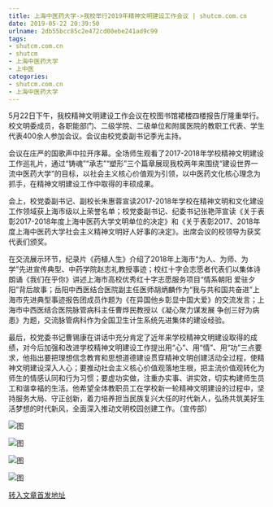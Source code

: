 ```yaml
---
title: 上海中医药大学->我校举行2019年精神文明建设工作会议 | shutcm.com.cn
date: 2019-05-22 20:39:50
urlname: 2db55bcc85c2e472cd00ebe241ad9c99
tags: 
- shutcm.com.cn
- shutcm
- 上海中医药大学
- 上中医
categories:
- shutcm.com.cn
- 上海中医药大学
---
```



5月22日下午，我校精神文明建设工作会议在校图书馆裙楼四楼报告厅隆重举行。校文明委成员，各职能部门、二级学院、二级单位和附属医院的教职工代表、学生代表400余人参加会议。会议由校党委副书记季光主持。

会议在庄严的国歌声中拉开序幕。全场师生观看了2017-2018年学校精神文明建设工作巡礼片，通过“铸魂”“承志”“塑形”三个篇章展现我校两年来围绕“建设世界一流中医药大学”的目标，以社会主义核心价值观为引领，以中医药文化核心理念为抓手，在精神文明建设工作中取得的丰硕成果。

会上，校党委副书记、副校长朱惠蓉宣读2017-2018年学校在精神文明和文化建设工作领域获上海市级以上荣誉名单；校党委副书记、纪委书记张艳萍宣读《关于表彰2017-2018年度上海中医药大学文明单位的决定》和《关于表彰2017、2018年度上海中医药大学社会主义精神文明好人好事的决定》。出席会议的校领导为获奖代表们颁奖。

在交流展示环节，纪录片《药植人生》介绍了2018年上海市“为人、为师、为学”先进宣传典型、中药学院赵志礼教授事迹；校红十字会志愿者代表们以集体诗朗诵《我们在乎你》讲述上海市高校优秀红十字志愿服务项目“情系朝阳 爱驻夕阳”背后故事；岳阳中西医结合医院副主任医师胡炳麟作为“我与共和国共奋进”上海市先进典型事迹报告团成员作题为《在异国他乡彰显中国大爱》的交流发言；上海市中西医结合医院脉管病科主任曹烨民教授以《凝心聚力谋发展 争创三好为病患》为题，交流脉管病科作为全国卫生计生系统先进集体的建设经验。

最后，校党委书记曹锡康在讲话中充分肯定了近年来学校精神文明建设取得的成绩，对今后加强和改进学校精神文明建设工作提出用“心”、用“情”、用“功”三点要求，他指出要把理想信念教育和思想道德建设贯穿精神文明创建活动全过程，使精神文明建设深入人心；要推动社会主义核心价值观落地生根，把主流价值观转化为师生的情感认同和行为习惯；要虚功实做，注重办实事、讲实效，切实构建师生员工和谐幸福的生活。他希望全体教职员工在学校新一轮精神文明建设的过程中，坚持服务大局、守正创新，着力培养担当民族复兴大任的时代新人，弘扬共筑美好生活梦想的时代新风，全面深入推动文明校园创建工作。（宣传部）



![图](https://www.shutcm.edu.cn/_upload/article/images/78/38/2a27d965430a99b91f0d0f4546a4/94eeb115-b290-48b1-bff6-04bcfc8bcac8.jpg)

![图](https://www.shutcm.edu.cn/_upload/article/images/78/38/2a27d965430a99b91f0d0f4546a4/072e40c9-f7d0-43a7-a467-b551c869b516.jpg)

![图](https://www.shutcm.edu.cn/_upload/article/images/78/38/2a27d965430a99b91f0d0f4546a4/d7289bb5-ccf5-41c8-ac80-9066c4190f69.jpg)

![图](https://www.shutcm.edu.cn/_upload/article/images/78/38/2a27d965430a99b91f0d0f4546a4/dd86191e-46fc-4525-812e-36846d22e60c.jpg)

[转入文章首发地址](https://www.shutcm.edu.cn/2019/0522/c221a104586/page.htm)